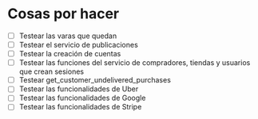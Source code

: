 # Cosas por hacer
- [ ] Testear las varas que quedan
- [ ] Testear el servicio de publicaciones
- [ ] Testear la creación de cuentas
- [ ] Testear las funciones del servicio de compradores, tiendas y usuarios que crean sesiones
- [ ] Testear get_customer_undelivered_purchases
- [ ] Testear las funcionalidades de Uber
- [ ] Testear las funcionalidades de Google
- [ ] Testear las funcionalidades de Stripe
